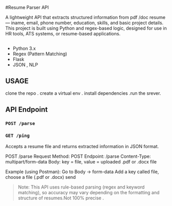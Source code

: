 #Resume Parser API

A lightweight API that extracts structured information from pdf /doc resume — iname, email, phone number, education, skills, and basic project details.
This project is built using Python and regex-based logic, designed for use in HR tools, ATS systems, or resume-based applications.


## 
- Python 3.x
- Regex (Pattern Matching)
- Flask 
- JSON , NLP

## USAGE
clone the repo . create a virtual env . install dependencies .run the srever.

## API Endpoint
### `POST /parse`
### `GET /ping`
Accepts a resume file and returns extracted information in JSON format.

POST /parse
Request
Method: POST
Endpoint: /parse
Content-Type: multipart/form-data
Body: key = file, value = uploaded .pdf or .docx file

Example (using Postman):
Go to Body → form-data
Add a key called file, choose a file (.pdf or .docx)
send

> Note: This API uses rule-based parsing (regex and keyword matching), so accuracy may vary depending on the formatting and structure of resumes.Not 100% precise .

